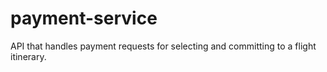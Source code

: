# payment-service
API that handles payment requests for selecting and committing to a flight itinerary.
